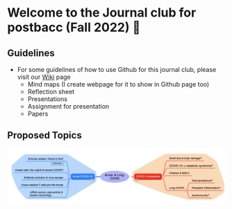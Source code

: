 # Welcome to the Journal club for postbacc (Fall 2022) 🥳

## Guidelines
- For some guidelines of how to use Github for this journal club, please visit our [Wiki](https://github.com/gmhhope/fall-postbacc-journal-club-2022/wiki) page
  - Mind maps (I create webpage for it to show in Github page too)
  - Reflection sheet
  - Presentations
  - Assignment for presentation
  - Papers

## Proposed Topics
![Topics_explain](https://github.com/gmhhope/fall-postbacc-journal-club-2022/blob/main/images/Topics_explain.png)
